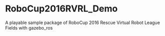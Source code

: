 # RoboCup2016RVRL_Demo
A playable sample package of RoboCup 2016 Rescue Virtual Robot League Fields with gazebo_ros
